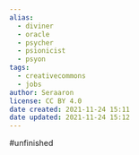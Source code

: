 ```yaml
---
alias:
  - diviner
  - oracle
  - psycher
  - psionicist
  - psyon
tags:
  - creativecommons
  - jobs
author: Seraaron
license: CC BY 4.0
date created: 2021-11-24 15:11
date updated: 2021-11-24 15:12
---
```


#unfinished 